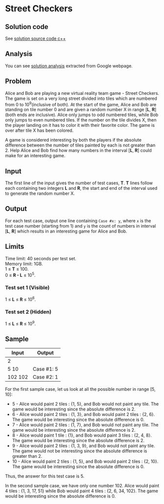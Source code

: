 # Street Checkers

## Solution code

See [solution source code c++](/Round%20E/Street%20Checkers/solution.cpp)

## Analysis

You can see [solution analysis](/Round%20E/Street%20Checkers/analysis.md) extracted from Google webpage.

## Problem

Alice and Bob are playing a new virtual reality team game - Street Checkers. The game is set on a very long street divided into tiles which are numbered from 0 to 10<sup>9</sup>(inclusive of both). At the start of the game, Alice and Bob are standing on tile number 0 and are given a random number X in range [**L**, **R**] (both ends are inclusive). Alice only jumps to odd numbered tiles, while Bob only jumps to even numbered tiles. If the number on the tile divides X, then the player landing on it has to color it with their favorite color. The game is over after tile X has been colored.

A game is considered interesting by both the players if the absolute difference between the number of tiles painted by each is not greater than 2. Help Alice and Bob find how many numbers in the interval [**L**, **R**] could make for an interesting game.

## Input

The first line of the input gives the number of test cases, **T**. **T** lines follow each containing two integers **L** and **R**, the start and end of the interval used to generate the random number X.

## Output

For each test case, output one line containing `Case #x: y`, where `x` is the test case number (starting from 1) and `y` is the count of numbers in interval [**L**, **R**] which results in an interesting game for Alice and Bob.

## Limits

Time limit: 40 seconds per test set.<br>
Memory limit: 1GB.<br>
1 ≤ **T** ≤ 100.<br>
0 ≤ **R - L** ≤ 10<sup>5</sup>.

### Test set 1 (Visible)

1 ≤ **L** ≤ **R** ≤ 10<sup>6</sup>.

### Test set 2 (Hidden)

1 ≤ **L** ≤ **R** ≤ 10<sup>9</sup>.

## Sample

| Input   | Output     |
| ------- | ---------- |
| 2       |            |
| 5 10    | Case #1: 5 |
| 102 102 | Case #2: 1 |

For the first sample case, let us look at all the possible number in range [5, 10]:

- 5 - Alice would paint 2 tiles : {1, 5}, and Bob would not paint any tile. The game would be interesting since the absolute difference is 2.
- 6 - Alice would paint 2 tiles : {1, 3}, and Bob would paint 2 tiles : {2, 6}. The game would be interesting since the absolute difference is 0.
- 7 - Alice would paint 2 tiles : {1, 7}, and Bob would not paint any tile. The game would be interesting since the absolute difference is 2.
- 8 - Alice would paint 1 tile : {1}, and Bob would paint 3 tiles : {2, 4, 8}. The game would be interesting since the absolute difference is 2.
- 9 - Alice would paint 2 tiles : {1, 3, 9}, and Bob would not paint any tile. The game would not be interesting since the absolute difference is greater than 2.
- 10 - Alice would paint 2 tiles : {1, 5}, and Bob would paint 2 tiles : {2, 10}. The game would be interesting since the absolute difference is 0.

Thus, the answer for this test case is 5.

In the second sample case, we have only one number 102. Alice would paint 4 tiles : {1, 3, 17, 51} while Bob would paint 4 tiles : {2, 6, 34, 102}. The game would be interesting since the absolute difference is 0.
